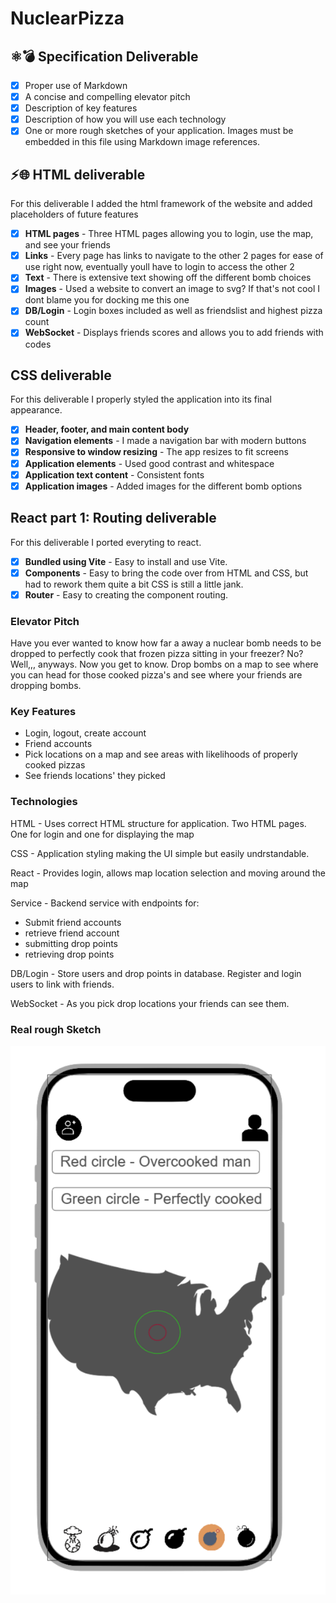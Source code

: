 # NuclearPizza

## ⚛️💣 Specification Deliverable

- [x] Proper use of Markdown
- [x] A concise and compelling elevator pitch
- [x] Description of key features
- [x] Description of how you will use each technology
- [x] One or more rough sketches of your application. Images must be embedded in this file using Markdown image references.

## ⚡🌐 HTML deliverable

For this deliverable I added the html framework of the website and added placeholders of future features

- [x] **HTML pages** - Three HTML pages allowing you to login, use the map, and see your friends
- [x] **Links** - Every page has links to navigate to the other 2 pages for ease of use right now, eventually youll have to login to access the other 2
- [x] **Text** - There is extensive text showing off the different bomb choices
- [x] **Images** - Used a website to convert an image to svg? If that's not cool I dont blame you for docking me this one
- [x] **DB/Login** - Login boxes included as well as friendslist and highest pizza count
- [x] **WebSocket** - Displays friends scores and allows you to add friends with codes

## CSS deliverable

For this deliverable I properly styled the application into its final appearance.

- [x] **Header, footer, and main content body**
- [x] **Navigation elements** - I made a navigation bar with modern buttons
- [x] **Responsive to window resizing** - The app resizes to fit screens
- [x] **Application elements** - Used good contrast and whitespace
- [x] **Application text content** - Consistent fonts
- [x] **Application images** - Added images for the different bomb options

##  React part 1: Routing deliverable

For this deliverable I ported everyting to react.

- [x] **Bundled using Vite** - Easy to install and use Vite.
- [x] **Components** - Easy to bring the code over from HTML and CSS, but had to rework them quite a bit CSS is still a little jank.
- [x] **Router** - Easy to creating the component routing.

### Elevator Pitch  

Have you ever wanted to know how far a away a nuclear bomb needs to be dropped to perfectly cook that frozen pizza sitting in your freezer? No? Well,,, anyways. Now you get to know. Drop bombs on a map to see where you can head for those cooked pizza's and see where your friends are dropping bombs.

### Key Features  

- Login, logout, create account
- Friend accounts
- Pick locations on a map and see areas with likelihoods of properly cooked pizzas
- See friends locations' they picked  

### Technologies  

HTML - Uses correct HTML structure for application. Two HTML pages. One for login and one for displaying the map  

CSS - Application styling making the UI simple but easily undrstandable.  

React - Provides login, allows map location selection and moving around the map  

Service - Backend service with endpoints for:

- Submit friend accounts
- retrieve friend account
- submitting drop points  
- retrieving drop points  

DB/Login - Store users and drop points in database. Register and login users to link with friends.  

WebSocket - As you pick drop locations your friends can see them.

### Real rough Sketch

![alt text](image.png)

